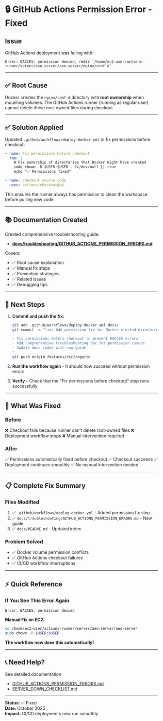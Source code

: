 # 🔒 GitHub Actions Permission Error - Fixed

## Issue

GitHub Actions deployment was failing with:

```
Error: EACCES: permission denied, rmdir '/home/ec2-user/actions-runner/server/aeo-server/aeo-server/nginx/conf.d'
```

---

## ✅ Root Cause

Docker creates the `nginx/conf.d` directory with **root ownership** when mounting volumes. The GitHub Actions runner (running as regular user) cannot delete these root-owned files during checkout.

---

## ✅ Solution Applied

Updated `.github/workflows/deploy-docker.yml` to fix permissions before checkout:

```yaml
- name: Fix permissions before checkout
  run: |
    # Fix ownership of directories that Docker might have created
    sudo chown -R $USER:$USER . 2>/dev/null || true
    echo "✅ Permissions fixed"

- name: Checkout source code
  uses: actions/checkout@v4
```

This ensures the runner always has permission to clean the workspace before pulling new code.

---

## 📚 Documentation Created

Created comprehensive troubleshooting guide:

- **[docs/troubleshooting/GITHUB_ACTIONS_PERMISSION_ERRORS.md](./docs/troubleshooting/GITHUB_ACTIONS_PERMISSION_ERRORS.md)**

Covers:

- ✅ Root cause explanation
- ✅ Manual fix steps
- ✅ Prevention strategies
- ✅ Related issues
- ✅ Debugging tips

---

## 🚀 Next Steps

1. **Commit and push the fix:**

   ```bash
   git add .github/workflows/deploy-docker.yml docs/
   git commit -m "fix: Add permission fix for Docker-created directories in CI/CD

   - Fix permissions before checkout to prevent EACCES errors
   - Add comprehensive troubleshooting doc for permission issues
   - Update docs index with new guide
   "
   git push origin features/nir/cognito
   ```

2. **Run the workflow again** - It should now succeed without permission errors

3. **Verify** - Check that the "Fix permissions before checkout" step runs successfully

---

## 🎯 What Was Fixed

### Before

❌ Checkout fails because runner can't delete root-owned files
❌ Deployment workflow stops
❌ Manual intervention required

### After

✅ Permissions automatically fixed before checkout
✅ Checkout succeeds
✅ Deployment continues smoothly
✅ No manual intervention needed

---

## 📋 Complete Fix Summary

### Files Modified

1. ✅ `.github/workflows/deploy-docker.yml` - Added permission fix step
2. ✅ `docs/troubleshooting/GITHUB_ACTIONS_PERMISSION_ERRORS.md` - New guide
3. ✅ `docs/README.md` - Updated index

### Problem Solved

- ✅ Docker volume permission conflicts
- ✅ GitHub Actions checkout failures
- ✅ CI/CD workflow interruptions

---

## ⚡ Quick Reference

### If You See This Error Again

```
Error: EACCES: permission denied
```

**Manual Fix on EC2:**

```bash
cd /home/ec2-user/actions-runner/server/aeo-server/aeo-server
sudo chown -R $USER:$USER .
```

**The workflow now does this automatically!**

---

## 📞 Need Help?

See detailed documentation:

- [GITHUB_ACTIONS_PERMISSION_ERRORS.md](./docs/troubleshooting/GITHUB_ACTIONS_PERMISSION_ERRORS.md)
- [SERVER_DOWN_CHECKLIST.md](./docs/troubleshooting/SERVER_DOWN_CHECKLIST.md)

---

**Status:** ✅ Fixed  
**Date:** October 2025  
**Impact:** CI/CD deployments now run smoothly
